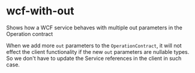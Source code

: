 # wcf-with-out
Shows how a WCF service behaves with multiple out parameters in the Operation contract

When we add more <code>out</code> parameters to the <code>OperationContract</code>, it will not effect the client functionality 
if the new <code>out</code> parameters are nullable types. So we don't have to update the Service references in the client in such case.
